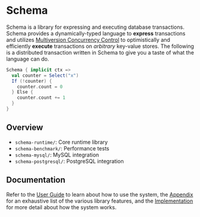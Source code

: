 # Schema
Schema is a library for expressing and executing database transactions. Schema provides a dynamically-typed language to **express** transactions and utilizes [Multiversion Concurrency Control](https://en.wikipedia.org/wiki/Multiversion_concurrency_control) to optimistically and efficiently **execute** transactions on *arbitrary* key-value stores. The following is a distributed transaction written in Schema to give you a taste of what the language can do.

```scala
Schema { implicit ctx =>
  val counter = Select("x")
  If (!counter) {
    counter.count = 0
  } Else {
    counter.count += 1
  }
}
```

## Overview
- ```schema-runtime/```: Core runtime library
- ```schema-benchmark/```: Performance tests
- ```schema-mysql/```: MySQL integration
- ```schema-postgresql/```: PostgreSQL integration

## Documentation
Refer to the [User Guide](https://github.com/ashwin153/schema/wiki/User-Guide) to learn about how to use the system, the [Appendix](https://github.com/ashwin153/schema/wiki/Appendix) for an exhaustive list of the various library features, and the [Implementation](https://github.com/ashwin153/schema/wiki/Implementation) for more detail about how the system works.
